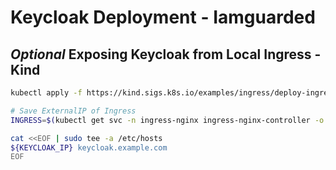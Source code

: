 # Keycloak Deployment - Iamguarded

## *Optional* Exposing Keycloak from Local Ingress - Kind

```bash
kubectl apply -f https://kind.sigs.k8s.io/examples/ingress/deploy-ingress-nginx.yaml

# Save ExternalIP of Ingress 
INGRESS=$(kubectl get svc -n ingress-nginx ingress-nginx-controller -o jsonpath='{.status.loadBalancer.ingress[0].ip}')

cat <<EOF | sudo tee -a /etc/hosts
${KEYCLOAK_IP} keycloak.example.com
EOF
```